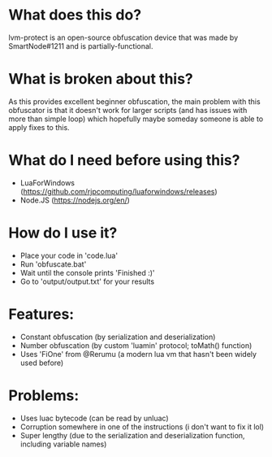# What does this do?
lvm-protect is an open-source obfuscation device that was made by SmartNode#1211 and is partially-functional.

# What is broken about this?
As this provides excellent beginner obfuscation, the main problem with this obfuscator is that it doesn't work for larger scripts (and has issues with more than simple loop) which hopefully maybe someday someone is able to apply fixes to this.

# What do I need before using this?
- LuaForWindows (https://github.com/rjpcomputing/luaforwindows/releases)
- Node.JS (https://nodejs.org/en/)

# How do I use it?
- Place your code in 'code.lua'
- Run 'obfuscate.bat'
- Wait until the console prints 'Finished :)'
- Go to 'output/output.txt' for your results

# Features:
- Constant obfuscation (by serialization and deserialization)
- Number obfuscation (by custom 'luamin' protocol; toMath() function)
- Uses 'FiOne' from @Rerumu (a modern lua vm that hasn't been widely used before)

# Problems:
- Uses luac bytecode (can be read by unluac)
- Corruption somewhere in one of the instructions (i don't want to fix it lol)
- Super lengthy (due to the serialization and deserialization function, including variable names)

